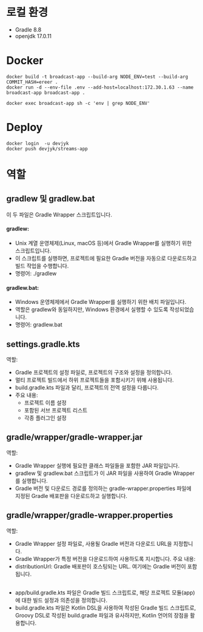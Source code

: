 # 로컬 환경
- Gradle 8.8
- openjdk 17.0.11

# Docker 
```
docker build -t broadcast-app --build-arg NODE_ENV=test --build-arg COMMIT_HASH=ereer . 
docker run -d --env-file .env --add-host=localhost:172.30.1.63 --name broadcast-app broadcast-app .

docker exec broadcast-app sh -c 'env | grep NODE_ENV'

```

# Deploy
```
docker login  -u devjyk
docker push devjyk/streams-app
```


# 역할
## gradlew 및 gradlew.bat
이 두 파일은 Gradle Wrapper 스크립트입니다.

#### gradlew:
- Unix 계열 운영체제(Linux, macOS 등)에서 Gradle Wrapper를 실행하기 위한 스크립트입니다.
- 이 스크립트를 실행하면, 프로젝트에 필요한 Gradle 버전을 자동으로 다운로드하고 빌드 작업을 수행합니다.
- 명령어: ./gradlew <task>

#### gradlew.bat:
- Windows 운영체제에서 Gradle Wrapper를 실행하기 위한 배치 파일입니다.
- 역할은 gradlew와 동일하지만, Windows 환경에서 실행할 수 있도록 작성되었습니다.
- 명령어: gradlew.bat <task>

## settings.gradle.kts
역할:
- Gradle 프로젝트의 설정 파일로, 프로젝트의 구조와 설정을 정의합니다.
- 멀티 프로젝트 빌드에서 하위 프로젝트들을 포함시키기 위해 사용됩니다.
- build.gradle.kts 파일과 달리, 프로젝트의 전역 설정을 다룹니다.
- 주요 내용:
  - 프로젝트 이름 설정
  - 포함된 서브 프로젝트 리스트
  - 각종 플러그인 설정

## gradle/wrapper/gradle-wrapper.jar
역할:
- Gradle Wrapper 실행에 필요한 클래스 파일들을 포함한 JAR 파일입니다.
- gradlew 및 gradlew.bat 스크립트가 이 JAR 파일을 사용하여 Gradle Wrapper를 실행합니다.
- Gradle 버전 및 다운로드 경로를 정의하는 gradle-wrapper.properties 파일에 지정된 Gradle 배포판을 다운로드하고 실행합니다.

## gradle/wrapper/gradle-wrapper.properties
역할:
- Gradle Wrapper 설정 파일로, 사용될 Gradle 버전과 다운로드 URL을 지정합니다.
- Gradle Wrapper가 특정 버전을 다운로드하여 사용하도록 지시합니다.
주요 내용:
- distributionUrl: Gradle 배포판이 호스팅되는 URL. 여기에는 Gradle 버전이 포함됩니다.

## 
- app/build.gradle.kts 파일은 Gradle 빌드 스크립트로, 해당 프로젝트 모듈(app)에 대한 빌드 설정과 의존성을 정의합니다. 
- build.gradle.kts 파일은 Kotlin DSL을 사용하여 작성된 Gradle 빌드 스크립트로, Groovy DSL로 작성된 build.gradle 파일과 유사하지만, Kotlin 언어의 장점을 활용합니다.